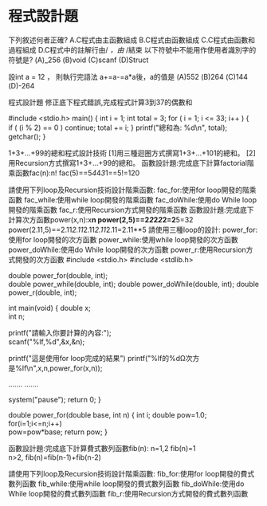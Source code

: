 # 程式設計題


下列敘述何者正確?
A.C程式由主函數組成
B.C程式由函數組成
C.C程式由函數和過程組成
D.C程式中的註解行由/ *，由* /結束
以下符號中不能用作使用者識別字的符號是?
(A)_256  (B)void  (C)scanf  (D)Struct

設int  a = 12 ， 則執行完語法 a+=a-=a*a後，a的值是
(A)552  (B)264  (C)144 (D)-264









程式設計題
修正底下程式錯誤,完成程式計算3到37的偶數和

#include <stdio.h>
main() 
{
    int i = 1;
    int total = 3;
    for ( i = 1; i <= 33; i++ )
    {  
       if ( (i % 2) == 0 ) continue;
       total += i;
    }
    printf("總和為: %d\n", total);
    getchar();
}

1+3+…+99的總和程式設計技術
[1]用三種迴圈方式撰寫1+3+…+101的總和。
[2]用Recursion方式撰寫1+3+…+99的總和。
函數設計題:完成底下計算factorial階乘函數fac(n):n!
fac(5)==5*4*4*3*1==5!=120

請使用下列loop及Recursion技術設計階乘函數:
fac_for:使用for loop開發的階乘函數
fac_while:使用while loop開發的階乘函數
fac_doWhile:使用do While loop開發的階乘函數
fac_r:使用Recursion方式開發的階乘函數
函數設計題:完成底下計算次方函數power(x,n):x**n
power(2,5)==2*2*2*2*2=2**5=32
power(2.11,5)==2.11*2.11*2.11*2.11*2.11=2.11**5
請使用三種loop的設計:
power_for:使用for loop開發的次方函數
power_while:使用while loop開發的次方函數
power_doWhile:使用do While loop開發的次方函數
power_r:使用Recursion方式開發的次方函數
#include <stdio.h>
#include <stdlib.h>

double power_for(double, int);	
double power_while(double, int);
double power_doWhile(double, int);
double power_r(double, int);

int main(void)
{
   double x;		
   int n;		

   printf("請輸入你要計算的內容:");	
   scanf("%lf,%d",&x,&n); 	

   printf("這是使用for loop完成的結果")
   printf("%lf的%dΩ次方是%lf\n",x,n,power_for(x,n)); 

.......
.......

   system("pause");
   return 0;
}

double power_for(double base, int n) 
{
   int i;
   double pow=1.0;
   for(i=1;i<=n;i++)		
      pow=pow*base;
   return pow;
}

函數設計題:完成底下計算費式數列函數fib(n):
n=1,2  fib(n)=1  
n>2,   fib(n)=fib(n-1)+fib(n-2)

請使用下列loop及Recursion技術設計階乘函數:
fib_for:使用for loop開發的費式數列函數
fib_while:使用while loop開發的費式數列函數
fib_doWhile:使用do While loop開發的費式數列函數
fib_r:使用Recursion方式開發的費式數列函數
